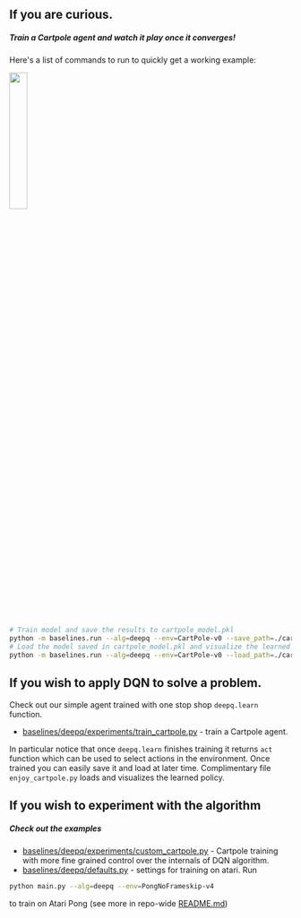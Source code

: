 ## If you are curious.

##### Train a Cartpole agent and watch it play once it converges!

Here's a list of commands to run to quickly get a working example:

<img src="../../data/cartpole.gif" width="25%" />


```bash
# Train model and save the results to cartpole_model.pkl
python -m baselines.run --alg=deepq --env=CartPole-v0 --save_path=./cartpole_model.pkl --num_timesteps=1e5
# Load the model saved in cartpole_model.pkl and visualize the learned policy
python -m baselines.run --alg=deepq --env=CartPole-v0 --load_path=./cartpole_model.pkl --num_timesteps=0 --play
```

## If you wish to apply DQN to solve a problem.

Check out our simple agent trained with one stop shop `deepq.learn` function. 

- [baselines/deepq/experiments/train_cartpole.py](experiments/train_cartpole.py) - train a Cartpole agent.

In particular notice that once `deepq.learn` finishes training it returns `act` function which can be used to select actions in the environment. Once trained you can easily save it and load at later time. Complimentary file `enjoy_cartpole.py` loads and visualizes the learned policy.

## If you wish to experiment with the algorithm

##### Check out the examples

- [baselines/deepq/experiments/custom_cartpole.py](experiments/custom_cartpole.py) - Cartpole training with more fine grained control over the internals of DQN algorithm.
- [baselines/deepq/defaults.py](defaults.py) - settings for training on atari. Run 

```bash
python main.py --alg=deepq --env=PongNoFrameskip-v4 
```
to train on Atari Pong (see more in repo-wide [README.md](../../README.md#training-models))


